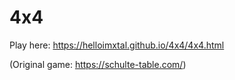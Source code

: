 # 4x4
Play here: https://helloimxtal.github.io/4x4/4x4.html

(Original game: https://schulte-table.com/)

